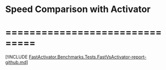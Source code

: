 # Speed Comparison with Activator
# ===============================

[!INCLUDE [FastActivator.Benchmarks.Tests.FastVsActivator-report-github.md](../../FastActivator.Benchmarks/bin/Release/net8.0/BenchmarkDotNet.Artifacts/results/FastActivator.Benchmarks.Tests.FastVsActivator-report-github.md)]